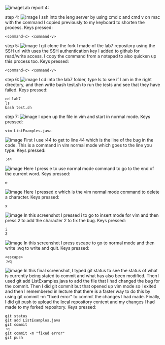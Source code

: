 ![image](https://github.com/Malakelis/cse15l-lab-reports/assets/63074465/92a59088-b0a0-4333-94f3-c64f1265a1ad)Lab report 4:

step 4:
![image](https://github.com/Malakelis/cse15l-lab-reports/assets/63074465/c3ae5684-69f8-4cfd-950b-17bdf529d35e)
I ssh into the ieng server by using cmd c and cmd v on mac with the command I copied previously to my keyboard to shorten the process.
Keys pressed: 
```
<command-c> <command-v>
```

step 5:
![image](https://github.com/Malakelis/cse15l-lab-reports/assets/63074465/1b9203a6-cd87-42a8-bb98-16de45142c74)
I git clone the fork I made of the lab7 repository using the SSH url with uses the SSH authentication key I added to github for read/write access.
I copy the command from a notepad to also quicken up this process too.
Keys pressed:
```
<command-c> <command-v>
```

step 6:
![image](https://github.com/Malakelis/cse15l-lab-reports/assets/63074465/42bf21f9-30a5-4885-8a94-00ac8fa77844)
I cd into the lab7 folder, type ls to see if I am in the right directory, and then write bash test.sh to run the tests and see that they have failed.
Keys pressed:
```
cd lab7
ls
bash test.sh
```

step 7:
![image](https://github.com/Malakelis/cse15l-lab-reports/assets/63074465/42927896-eb5b-4b05-b632-5908cfa038ff)
I open up the file in vim and start in normal mode.
Keys pressed:
```
vim ListExamples.java
```


![image](https://github.com/Malakelis/cse15l-lab-reports/assets/63074465/a0a1d1f1-02c1-428b-b9ca-db7dcf95a855)
First I use :44 to get to line 44 which is the line of the bug in the code. This is a command in vim normal mode which goes to the line you type.
Keys pressed:
```
:44
```

![image](https://github.com/Malakelis/cse15l-lab-reports/assets/63074465/47dfbb0e-6c8e-4027-a7b6-8b1413c54c54)
Here I press e to use normal mode command to go to the end of the current word.
Keys pressed:
```
e
```

![image](https://github.com/Malakelis/cse15l-lab-reports/assets/63074465/4cbf5bfd-6d08-4c22-ba24-c784a6f395d8)
Here I pressed x which is the vim normal mode command to delete a character.
Keys pressed:
```
x
```

![image](https://github.com/Malakelis/cse15l-lab-reports/assets/63074465/064b2027-03d2-44b3-9c31-0448ba22e6ea)
In this screenshot I pressed i to go to insert mode for vim and then press 2 to add the character 2 to fix the bug.
Keys pressed:
```
i
2
```

![image](https://github.com/Malakelis/cse15l-lab-reports/assets/63074465/1105e0c9-ce55-4427-b622-1eb3258ea703)
In this screenshot I press escape to go to normal mode and then write :wq to write and quit.
Keys pressed:
```
<escape>
:wq
```

![image](https://github.com/Malakelis/cse15l-lab-reports/assets/63074465/753906da-5c7d-4f92-a26e-a359c4df51b0)
In this final screenshot, I typed git status to see the status of what is currently being stated to commit and what has also been modified. Then I used git add ListExamples.java to add the file that I had changed the bug for the commit. Then I did git commit but that opened up vim mode so I exited and then I remembered in lecture that there is a faster way to do this by using git commit -m "fixed error" to commit the changes I had made. Finally, I did git push to upload the local repository content and my changes I had made to my forked repository.
Keys pressed:
```
git status
git add ListExamples.java
git commit
:q
git commit -m "fixed error"
git push
```














